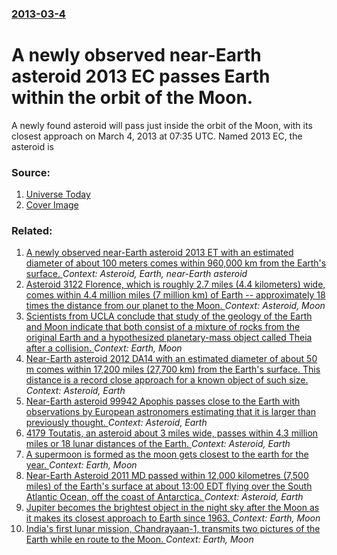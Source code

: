 ### [2013-03-4](/news/2013/03/4/index.md)

# A newly observed near-Earth asteroid 2013 EC passes Earth within the orbit of the Moon. 

A newly found asteroid will pass just inside the orbit of the Moon, with its closest approach on March 4, 2013 at 07:35 UTC. Named 2013 EC, the asteroid is


### Source:

1. [Universe Today](http://www.universetoday.com/100440/newly-found-asteroid-to-pass-within-moons-orbit-on-march-4-2013/)
1. [Cover Image](http://www.universetoday.com/wp-content/uploads/2013/03/small-asteroid-2.jpg)

### Related:

1. [A newly observed near-Earth asteroid 2013 ET with an estimated diameter of about 100 meters comes within 960,000 km from the Earth's surface. ](/news/2013/03/9/a-newly-observed-near-earth-asteroid-2013-et-with-an-estimated-diameter-of-about-100-meters-comes-within-960-000-km-from-the-earth-s-surface.md) _Context: Asteroid, Earth, near-Earth asteroid_
2. [Asteroid 3122 Florence, which is roughly 2.7 miles (4.4 kilometers) wide, comes within 4.4 million miles (7 million km) of Earth -- approximately 18 times the distance from our planet to the Moon. ](/news/2017/09/1/asteroid-3122-florence-which-is-roughly-2-7-miles-4-4-kilometers-wide-comes-within-4-4-million-miles-7-million-km-of-earth-a-approxi.md) _Context: Asteroid, Moon_
3. [Scientists from UCLA conclude that study of the geology of the Earth and Moon indicate that both consist of a mixture of rocks from the original Earth and a hypothesized planetary-mass object called Theia after a collision. ](/news/2016/01/29/scientists-from-ucla-conclude-that-study-of-the-geology-of-the-earth-and-moon-indicate-that-both-consist-of-a-mixture-of-rocks-from-the-orig.md) _Context: Earth, Moon_
4. [Near-Earth asteroid 2012 DA14 with an estimated diameter of about 50 m comes within 17,200 miles (27,700 km) from the Earth's surface. This distance is a record close approach for a known object of such size. ](/news/2013/02/15/near-earth-asteroid-2012-da14-with-an-estimated-diameter-of-about-50-m-comes-within-17-200-miles-27-700-km-from-the-earth-s-surface-this.md) _Context: Asteroid, Earth_
5. [Near-Earth asteroid 99942 Apophis passes close to the Earth with observations by European astronomers estimating that it is larger than previously thought. ](/news/2013/01/10/near-earth-asteroid-99942-apophis-passes-close-to-the-earth-with-observations-by-european-astronomers-estimating-that-it-is-larger-than-prev.md) _Context: Asteroid, Earth_
6. [4179 Toutatis, an asteroid about 3 miles wide, passes within 4.3 million miles or 18 lunar distances of the Earth. ](/news/2012/12/12/4179-toutatis-an-asteroid-about-3-miles-wide-passes-within-4-3-million-miles-or-18-lunar-distances-of-the-earth.md) _Context: Asteroid, Earth_
7. [A supermoon is formed as the moon gets closest to the earth for the year. ](/news/2012/05/5/a-supermoon-is-formed-as-the-moon-gets-closest-to-the-earth-for-the-year.md) _Context: Earth, Moon_
8. [Near-Earth Asteroid 2011 MD passed within 12,000 kilometres (7,500 miles) of the Earth's surface at about 13:00 EDT flying over the South Atlantic Ocean, off the coast of Antarctica. ](/news/2011/06/27/near-earth-asteroid-2011-md-passed-within-12-000-kilometres-7-500-miles-of-the-earth-s-surface-at-about-13-00-edt-flying-over-the-south-at.md) _Context: Asteroid, Earth_
9. [Jupiter becomes the brightest object in the night sky after the Moon as it makes its closest approach to Earth since 1963. ](/news/2010/09/20/jupiter-becomes-the-brightest-object-in-the-night-sky-after-the-moon-as-it-makes-its-closest-approach-to-earth-since-1963.md) _Context: Earth, Moon_
10. [ India's first lunar mission, Chandrayaan-1, transmits two pictures of the Earth while en route to the Moon. ](/news/2008/11/1/india-s-first-lunar-mission-chandrayaan-1-transmits-two-pictures-of-the-earth-while-en-route-to-the-moon.md) _Context: Earth, Moon_

